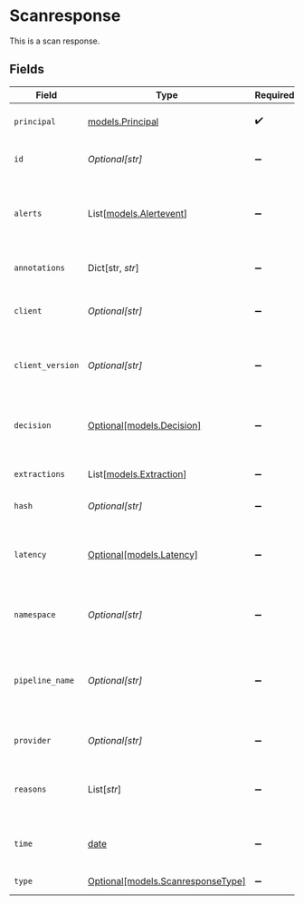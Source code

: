 # Scanresponse

This is a scan response.


## Fields

| Field                                                                | Type                                                                 | Required                                                             | Description                                                          | Example                                                              |
| -------------------------------------------------------------------- | -------------------------------------------------------------------- | -------------------------------------------------------------------- | -------------------------------------------------------------------- | -------------------------------------------------------------------- |
| `principal`                                                          | [models.Principal](../models/principal.md)                           | :heavy_check_mark:                                                   | Describe the principal.                                              |                                                                      |
| `id`                                                                 | *Optional[str]*                                                      | :heavy_minus_sign:                                                   | ID is the identifier of the object.                                  |                                                                      |
| `alerts`                                                             | List[[models.Alertevent](../models/alertevent.md)]                   | :heavy_minus_sign:                                                   | List of alerts that got raised during the policy resolution.         |                                                                      |
| `annotations`                                                        | Dict[str, *str*]                                                     | :heavy_minus_sign:                                                   | Annotations attached to the log.                                     |                                                                      |
| `client`                                                             | *Optional[str]*                                                      | :heavy_minus_sign:                                                   | The client used to send the request.                                 | curl                                                                 |
| `client_version`                                                     | *Optional[str]*                                                      | :heavy_minus_sign:                                                   | The version of the client used to send the request.                  | 7.64.1                                                               |
| `decision`                                                           | [Optional[models.Decision]](../models/decision.md)                   | :heavy_minus_sign:                                                   | Tell what was the decision about the data.                           |                                                                      |
| `extractions`                                                        | List[[models.Extraction](../models/extraction.md)]                   | :heavy_minus_sign:                                                   | The extractions to log.                                              |                                                                      |
| `hash`                                                               | *Optional[str]*                                                      | :heavy_minus_sign:                                                   | The hash of the input.                                               |                                                                      |
| `latency`                                                            | [Optional[models.Latency]](../models/latency.md)                     | :heavy_minus_sign:                                                   | Holds information about latencies introduced by Apex.                |                                                                      |
| `namespace`                                                          | *Optional[str]*                                                      | :heavy_minus_sign:                                                   | The namespace of the object.                                         |                                                                      |
| `pipeline_name`                                                      | *Optional[str]*                                                      | :heavy_minus_sign:                                                   | The name of the particular pipeline that extracted the text.         |                                                                      |
| `provider`                                                           | *Optional[str]*                                                      | :heavy_minus_sign:                                                   | the provider to use.                                                 | openai                                                               |
| `reasons`                                                            | List[*str*]                                                          | :heavy_minus_sign:                                                   | The various reasons returned by the policy engine.                   |                                                                      |
| `time`                                                               | [date](https://docs.python.org/3/library/datetime.html#date-objects) | :heavy_minus_sign:                                                   | Set the time of the message request.                                 |                                                                      |
| `type`                                                               | [Optional[models.ScanresponseType]](../models/scanresponsetype.md)   | :heavy_minus_sign:                                                   | The type of text.                                                    |                                                                      |